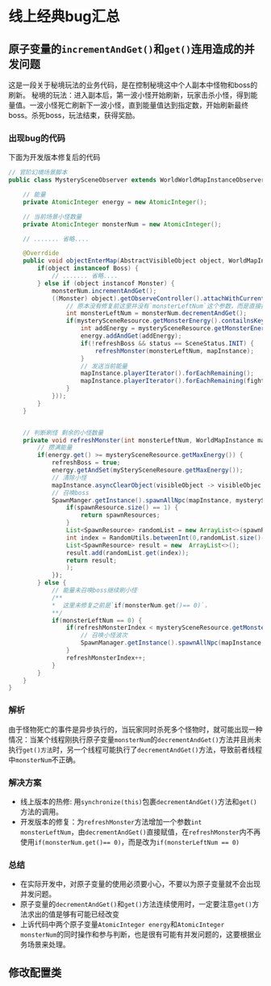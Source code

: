 # 线上经典bug汇总

## 原子变量的`incrementAndGet()`和`get()`连用造成的并发问题

这是一段关于秘境玩法的业务代码，是在控制秘境这中个人副本中怪物和boss的刷新。
秘境的玩法：进入副本后，第一波小怪开始刷新，玩家击杀小怪，得到能量值。一波小怪死亡刷新下一波小怪，直到能量值达到指定数，开始刷新最终boss。杀死boss，玩法结束，获得奖励。

### 出现bug的代码

下面为开发版本修复后的代码

```java
// 官阶幻境场景脚本
public class MysterySceneObserver extends WorldWorldMapInstanceObserverAdapter {

    // 能量
    private AtomicInteger energy = new AtomicInteger();

    // 当前场景小怪数量
    private AtomicInteger monsterNum = new AtomicInteger();

    // ....... 省略....

    @Overrdide
    public void objectEnterMap(AbstractVisibleObject object, WorldMapInstance mapInstance) {
        if(object instanceof Boss) {
            // ....... 省略....
        } else if (object instancof Monster) {
            monsterNum.incrementAndGet();
            ((Monster) object).getObserveController().attachWithCurrentMap(ICreatureDead.class, (monsterDead, lastAttacker -> {
                // 原本没有修复前这里并没有`monsterLeftNum`这个参数，而是直接执行`decrementAndGet()`就算了，并未赋值变量
                int monsterLeftNum = monsterNum.decrementAndGet();
                if(mysterySceneResource.getMonsterEnergy().contailnsKey(monsterDead.getObjectKey())) {
                    int addEnergy = mysterySceneResource.getMonsterEnergy().get(monsterDead.getObjectKey());
                    energy.addAndGet(addEnergy);
                    if(!refreshBoss && status == SceneStatus.INIT) {
                        refreshMonster(monsterLeftNum, mapInstance);
                    }
                    // 发送当前能量
                    mapInstance.playerIterator().forEachRemaining();
                    mapInstance.playerIterator().forEachRemaining(fightPlayer -> fightPlayer.sendPacket(MysterySceneEneryResp.valueOf(enery.get(), getLeftSeconds())));
                }
            }));
        }
    }


    // 判断刷怪 剩余的小怪数量
    private void refreshMonster(int monsterLeftNum, WorldMapInstance mapInstance) {
        // 攒满能量
        if(energy.get() >= mysterySceneResource.getMaxEnergy()) {
            refreshBoss = true;
            energy.getAndSet(mySterySceneResoure.getMaxEnergy());
            // 清除小怪
            mapInstance.asyncClearObject(visibleObject -> visibleObjec instanceof Monster && !(visibleObject instanceof Boss));
            // 召唤boss
            SpawnManger.getInstance().spawnAllNpc(mapInstance, mysterySceneResource.getBossLayerIndex(), spawnResource -> {
                if(spawnResource.size() == 1) {
                    return spawnResources;
                }
                List<SpawnResource> randomList = new ArrayList<>(spawnResource);
                int index = RandomUtils.betweenInt(0,randomList.size()-1, true);
                List<SpawnResource> result = new  ArrayList<>();
                result.add(randomList.get(index));
                return result;
                );
            });
        } else {
            // 能量未召唤boss继续刷小怪
            /**
            *  这里未修复之前是`if(monsterNum.get()== 0)`，
            **/
            if(monsterLeftNum == 0) {
                if(refreshMonsterIndex < mysterySceneResource.getMonsterIndexList().size()) {
                    // 召唤小怪波次
                    SpawnManager.getInstance().spawnAllNpc(mapInstance, mysterySceneResource.getMonsterIndexList().get(refreshMonsterIndex), null);
                }
                refreshMonsterIndex++;
            }
        }
    }
}
```

### 解析

由于怪物死亡的事件是异步执行的，当玩家同时杀死多个怪物时，就可能出现一种情况：当某个线程刚执行原子变量`monsterNum`的`decrementAndGet()`方法并且尚未执行`get()方法`时，另一个线程可能执行了`decrementAndGet()`方法，导致前者线程中`monsterNum`不正确。

### 解决方案

* 线上版本的热修: 用`synchronize(this)`包裹`decrementAndGet()`方法和`get()`方法的调用。
* 开发版本的修复：为`refreshMonster`方法增加一个参数`int monsterLeftNum`，由`decrementAndGet()`直接赋值，在`refreshMonster`内不再使用`if(monsterNum.get()== 0)`，而是改为`if(monsterLeftNum == 0)`

### 总结

* 在实际开发中，对原子变量的使用必须要小心，不要以为原子变量就不会出现并发问题。
* 原子变量的`decrementAndGet()`和`get()`方法连续使用时，一定要注意`get()`方法求出的值是够有可能已经改变
* 上诉代码中两个原子变量`AtomicInteger energy`和`AtomicInteger monsterNum`的同时操作和参与判断，也是很有可能有并发问题的，这要根据业务场景来处理。
  

## 修改配置类